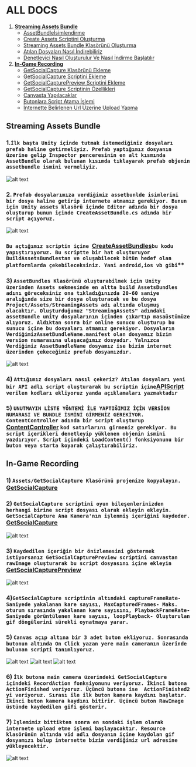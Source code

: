 # ALL DOCS

1.  **[Streaming Assets Bundle](https://github.com/berkcancabuk/Docs#streaming-assets-bundle)**
    - [AssetBundleİsimlendirme](https://github.com/berkcancabuk/Docs#1i%CC%87lk-ba%C5%9Fta-unity-i%C3%A7inde-tutmak-istemedi%C4%9Finiz-dosyalar%C4%B1-prefab-haline-getirmeliyiz-prefab-yapt%C4%B1%C4%9F%C4%B1m%C4%B1z-dosyan%C4%B1n-%C3%BCzerine-gelip-inspector-penceresinin-en-alt-k%C4%B1sm%C4%B1nda-assetbundle-olarak-bulunan-k%C4%B1s%C4%B1mda-t%C4%B1klayarak-prefab-objenin-assetbundle-ismini-vermeliyiz)
    - [Create Assets Scriptini Oluşturma](https://github.com/berkcancabuk/Docs#2-prefab-dosyalar%C4%B1m%C4%B1za-verdi%C4%9Fimiz-assetbunlde-isimlerini-bir-dosya-haline-getirip-internete-atmam%C4%B1z-gerekiyor-bunun-i%C3%A7in-unity-assets-klas%C3%B6r%C3%BC-i%C3%A7inde-editor-ad%C4%B1nda-bir-dosya-olu%C5%9Fturup-bunun-i%C3%A7inde-createassetbundlecs-ad%C4%B1nda-bir-script-a%C3%A7%C4%B1yoruz)
    - [Streaming Assets Bundle Klasörünü Oluşturma](https://github.com/berkcancabuk/Docs#3-assetbundles-klas%C3%B6r%C3%BCn%C3%BC-olu%C5%9Fturabilmek-i%C3%A7in-unity-%C3%BCzerinden-assets-sekmesinde-en-altta-build-assetsbundles-ad%C4%B1n%C4%B1-g%C3%B6receksiniz-ona-t%C4%B1klad%C4%B1%C4%9F%C4%B1n%C4%B1zda-20-60-saniye-aral%C4%B1%C4%9F%C4%B1nda-size-bir-dosya-olu%C5%9Fturacak-ve-bu-dosya-projectassetsstreamingassets-ad%C4%B1-alt%C4%B1nda-olu%C5%9Fmu%C5%9F-olacakt%C4%B1r-olu%C5%9Fturdu%C4%9Fumuz-streamingassets-ad%C4%B1ndaki-assetbundle-unity-dosyalar%C4%B1n%C4%B1n-i%C3%A7inden-%C3%A7%C4%B1kart%C4%B1p-masa%C3%BCst%C3%BCm%C3%BCze-al%C4%B1yoruz-ald%C4%B1ktan-sonra-bir-online-sunucu-olu%C5%9Fturup-bu-sunucu-i%C3%A7ine-bu-dosyalar%C4%B1-atmam%C4%B1z-gerekiyor-dosyalar%C4%B1n-verdi%C4%9Fimizassetbundlenamemanifest-olan-dosyam%C4%B1z-bizim-version-numaras%C4%B1na-ula%C5%9Faca%C4%9F%C4%B1m%C4%B1z-dosyad%C4%B1r-yaln%C4%B1zca-verdi%C4%9Fimiz-assetbundlename-dosyam%C4%B1z-ise-bizim-internet-%C3%BCzerinden-%C3%A7ekece%C4%9Fimiz-prefab-dosyam%C4%B1zd%C4%B1r-)
    - [Atılan Dosyaları Nasıl İndirebiliriz](https://github.com/berkcancabuk/Docs#4-att%C4%B1%C4%9F%C4%B1m%C4%B1z-dosyalar%C4%B1-nas%C4%B1l-%C3%A7ekeriz-at%C4%B1lan-dosyalar%C4%B1-yeni-bir-api-adl%C4%B1-script-olu%C5%9Fturarak-bu-scriptin-i%C3%A7ineapiscript-verilen-kodlar%C4%B1-ekliyoruz-yanda-a%C3%A7%C4%B1klamalar%C4%B1-yazmaktad%C4%B1r)
    - [Denetleyici Nasıl Oluşturulur Ve Nasıl İndirme Başlatılır](https://github.com/berkcancabuk/Docs#5-unutmayin-li%CC%87ste-y%C3%B6ntemi%CC%87-i%CC%87le-yapti%C4%9Fimiz-i%CC%87%C3%A7i%CC%87n-versi%CC%87on-numarasi-ve-bundle-i%CC%87smi%CC%87ni%CC%87-gi%CC%87rmeni%CC%87z-gereki%CC%87yor-contentcontroller-ad%C4%B1nda-bir-script-olu%C5%9Fturup-contentcontroller-kod-sat%C4%B1rlar%C4%B1n%C4%B1-girmeniz-gerekiyor-bu-script-i%C3%A7erikleri-denetleyip-y%C3%BCklenen-objenin-ismini-yazd%C4%B1r%C4%B1yor-script-i%C3%A7indeki-loadcontent-fonksiyonunu-bir-buton-veya-starta-koyarak-%C3%A7al%C4%B1%C5%9Ft%C4%B1rabiliriz)
2. **[In-Game Recording]([https://github.com/berkcancabuk/Docs#in-game-recording](https://github.com/berkcancabuk/Docs#in-game-recording))**
    - [GetSocialCapture Klasörünü Ekleme](https://github.com/berkcancabuk/Docs#1-assetsgetsocialcapture-klas%C3%B6r%C3%BCn%C3%BC-projenize-kopyalay%C4%B1n-getsocialcapture) 
    - [GetSocialCapture Scriptini Ekleme](https://github.com/berkcancabuk/Docs#2-getsocialcapture-scriptini-oyun-bile%C5%9Fenlerinizden-herhangi-birine-script-dosyas%C4%B1-olarak-ekleyin-ekleyin-getsocialcapture-ana-kameran%C4%B1n-i%C5%9Flenmi%C5%9F-i%C3%A7eri%C4%9Fini-kaydeder-getsocialcapture)
    - [GetSocialCapturePreview Scriptini Ekleme](https://github.com/berkcancabuk/Docs#3-kaydedilen-i%C3%A7eri%C4%9Fin-bir-%C3%B6nizlemesini-g%C3%B6stermek-istiyorsan%C4%B1z-getsocialcapturepreview-scriptini-canvastan-rawimage-olu%C5%9Fturarak-bu-script-dosyas%C4%B1n%C4%B1-i%C3%A7ine-ekleyin-getsocialcapturepreview)
    - [GetSocialCapture Scriptinin Özellikleri](https://github.com/berkcancabuk/Docs#4getsocialcapture-scriptinin-alt%C4%B1ndaki-captureframerate--saniyede-yakalanan-kare-say%C4%B1s%C4%B1-maxcapturedframes--maks-oturum-s%C4%B1ras%C4%B1nda-yakalanan-kare-say%C4%B1s%C4%B1n%C4%B1-playbackframerate--saniyede-g%C3%B6r%C3%BCnt%C3%BClenen-kare-say%C4%B1s%C4%B1-loopplayback--olu%C5%9Fturulan-gif-d%C3%B6ng%C3%BClerini-s%C3%BCrekli-oynatmaya-yarar)
    - [Canvasta Yapılacaklar](https://github.com/berkcancabuk/Docs#5-canvas-a%C3%A7%C4%B1p-alt%C4%B1na-bir-3-adet-buton-ekliyoruz-sonras%C4%B1nda-butonun-alt%C4%B1nda-on-click-yazan-yere-main-cameran%C4%B1n-%C3%BCzerinde-bulunan-scripti-tan%C4%B1ml%C4%B1yoruz)
    - [Butonlara Script Atama İşlemi](https://github.com/berkcancabuk/Docs#6-i%CC%87lk-butona-main-camera-%C3%BCzerindeki-getsocialcapture-i%C3%A7indeki-recordaction-fonksiyonunu-veriyoruz-i%CC%87kinci-butona-actionfinished-veriyoruz-%C3%BC%C3%A7%C3%BCnc%C3%BC-butona-ise--actionfinished2-yi-veriyoruz-s%C4%B1ras%C4%B1-ile-ilk-buton-kamera-kayd%C4%B1n%C4%B1-ba%C5%9Flat%C4%B1r-i%CC%87kinci-buton-kamera-kayd%C4%B1n%C4%B1-bitirir-%C3%BC%C3%A7%C3%BCnc%C3%BC-buton-rawimage-%C3%BCst%C3%BCnde-kaydedilen-gifi-g%C3%B6sterir)
    - [İnternette Belirlenen Url Üzerine Upload Yapma](https://github.com/berkcancabuk/Docs#7-i%CC%87%C5%9Flemimiz-bittikten-sonra-en-sondaki-i%C5%9Flem-olarak-internete-upload-etme-i%C5%9Flemi-ba%C5%9Flayacakt%C4%B1r-resource-klas%C3%B6r%C3%BCn%C3%BCn-alt%C4%B1nda-vid-adl%C4%B1-dosyan%C4%B1n-i%C3%A7ine-kaydolan-gif-dosyam%C4%B1z%C4%B1-bulup-internette-bizim-verdi%C4%9Fimiz-url-adresine-y%C3%BCkleyecektir)
## Streaming Assets Bundle

### **1.`İlk başta Unity içinde tutmak istemediğiniz dosyaları prefab haline getirmeliyiz. Prefab yaptığımız dosyanın üzerine gelip Inspector penceresinin en alt kısmında AssetBundle olarak bulunan kısımda tıklayarak prefab objenin assetbundle ismini vermeliyiz.`**

![alt text](https://github.com/berkcancabuk/AssetsBundleStreaming/blob/main/Assetbundlename.png)

### **2. `Prefab dosyalarımıza verdiğimiz assetbunlde isimlerini bir dosya haline getirip internete atmamız gerekiyor. Bunun için Unity assets klasörü içinde Editor adında bir dosya oluşturup bunun içinde CreateAssetBundle.cs adında bir script açıyoruz.`**

![alt text](https://github.com/berkcancabuk/AssetsBundleStreaming/blob/main/EditorCreateAssetBundle.png)

### `Bu açtığımız scriptin içine `[CreateAssetBundles](https://github.com/berkcancabuk/AssetsBundleStreaming/blob/main/CreateAssetBundles.cs)`bu kodu yapıştırıyoruz. Bu scriptte bir hat oluşturuyor BuildAssetsBundlestan ve oluşabilecek bütün hedef olan platformlarda çekebileceksiniz. Yani android,ios vb gibi`**

### **3) `AssetBundles Klasörünü oluşturabilmek için Unity üzerinden Assets sekmesinde en altta build AssetsBundles adını göreceksiniz ona tıkladığınızda 20-60 saniye aralığında size bir dosya oluşturacak ve bu dosya Project/Assets/StreamingAssets adı altında oluşmuş olacaktır. Oluşturduğumuz "StreamingAssets" adındaki assetBundle unity dosyalarının içinden çıkartıp masaüstümüze alıyoruz. Aldıktan sonra bir online sunucu oluşturup bu sunucu içine bu dosyaları atmamız gerekiyor. Dosyaların VerdiğimizAssetBundleName.manifest olan dosyamız bizim version numarasına ulaşacağımız dosyadır. Yalnızca Verdiğimiz AssetBundleName dosyamız ise bizim internet üzerinden çekeceğimiz prefab dosyamızdır. `**

![alt text](https://github.com/berkcancabuk/AssetsBundleStreaming/blob/main/AssetSekmesi.png)



### **4) `Attığımız dosyaları nasıl çekeriz? Atılan dosyaları yeni bir API adlı script oluşturarak bu scriptin içine`[APIScript](https://github.com/berkcancabuk/AssetsBundleStreaming/blob/main/API.cs) `verilen kodları ekliyoruz yanda açıklamaları yazmaktadır`**

### **5) `UNUTMAYIN LİSTE YÖNTEMİ İLE YAPTIĞIMIZ İÇİN VERSİON NUMARASI VE BUNDLE İSMİNİ GİRMENİZ GEREKİYOR. ContentController adında bir script oluşturup` [ContentController](https://github.com/berkcancabuk/AssetsBundleStreaming/blob/main/ContentController.cs) `kod satırlarını girmeniz gerekiyor. Bu script içerikleri denetleyip yüklenen objenin ismini yazdırıyor. Script içindeki LoadContent() fonksiyonunu bir buton veya starta koyarak çalıştırabiliriz.`**

## In-Game Recording

### **1) `Assets/GetSocialCapture Klasörünü projenize kopyalayın.`** [GetSocialCapture](https://github.com/berkcancabuk/In-Game-Recording-Gif/tree/main/Assets/GetSocialCapture)

### **2) `GetSocialCapture scriptini oyun bileşenlerinizden herhangi birine script dosyası olarak ekleyin ekleyin. GetSocialCapture Ana Kamera'nın işlenmiş içeriğini kaydeder.`** [GetSocialCapture](https://github.com/berkcancabuk/In-Game-Recording-Gif/blob/main/Assets/GetSocialCapture/Scripts/GetSocialCapture.cs)
![alt text](https://github.com/berkcancabuk/In-Game-Recording-Gif/blob/main/5.png)
### **3) `Kaydedilen içeriğin bir önizlemesini göstermek istiyorsanız GetSocialCapturePreview scriptini canvastan rawImage oluşturarak bu script dosyasını içine ekleyin`** [GetSocialCapturePreview](https://github.com/berkcancabuk/In-Game-Recording-Gif/blob/main/Assets/GetSocialCapture/Scripts/GetSocialCapturePreview.cs)
![alt text](https://github.com/berkcancabuk/In-Game-Recording-Gif/blob/main/1.png)

### **4)`GetSocialCapture scriptinin altındaki captureFrameRate- Saniyede yakalanan kare sayısı, MaxCapturedFrames- Maks. oturum sırasında yakalanan kare sayısını, PlaybackFrameRate- Saniyede görüntülenen kare sayısı, loopPlayback- Oluşturulan gif döngülerini sürekli oynatmaya yarar.`**

### **5) `Canvas açıp altına bir 3 adet buton ekliyoruz. Sonrasında butonun altında On Click yazan yere main cameranın üzerinde bulunan scripti tanımlıyoruz.`**
![alt text](https://github.com/berkcancabuk/In-Game-Recording-Gif/blob/main/3.png)
![alt text](https://github.com/berkcancabuk/In-Game-Recording-Gif/blob/main/4.png)
![alt text](https://github.com/berkcancabuk/In-Game-Recording-Gif/blob/main/2.png)
### **6) `İlk butona main camera üzerindeki GetSocialCapture içindeki RecordAction fonksiyonunu veriyoruz. İkinci butona ActionFinished veriyoruz. Üçüncü butona ise  ActionFinished2 yi veriyoruz. Sırası ile ilk buton kamera kaydını başlatır. İkinci buton kamera kaydını bitirir. Üçüncü buton RawImage üstünde kaydedilen gifi gösterir.`**

### **7) `İşlemimiz bittikten sonra en sondaki işlem olarak internete upload etme işlemi başlayacaktır. Resource klasörünün altında vid adlı dosyanın içine kaydolan gif dosyamızı bulup internette bizim verdiğimiz url adresine yükleyecektir.`**
![alt text](https://github.com/berkcancabuk/In-Game-Recording-Gif/blob/main/6.png)
